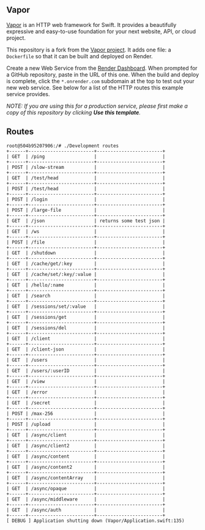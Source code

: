 ## Vapor

[Vapor](https://vapor.codes) is an HTTP web framework for Swift. It provides a beautifully expressive and easy-to-use foundation for your next website, API, or cloud project.

This repository is a fork from the [Vapor project](https://github.com/vapor/vapor). It adds one file: a `Dockerfile` so that it can be built and deployed on Render.

Create a new Web Service from the [Render Dashboard](https://dashboard.render.com). When prompted for a GitHub repository, paste in the URL of this one. When the build and deploy is complete, click the `*.onrender.com` subdomain at the top to test out your new web service. See below for a list of the HTTP routes this example service provides.

*NOTE: If you are using this for a production service, please first make a copy of this repository by clicking **Use this template**.*

## Routes

```shell
root@504b95207906:/# ./Development routes
+------+------------------------+------------------------+
| GET  | /ping                  |                        |
+------+------------------------+------------------------+
| POST | /slow-stream           |                        |
+------+------------------------+------------------------+
| GET  | /test/head             |                        |
+------+------------------------+------------------------+
| POST | /test/head             |                        |
+------+------------------------+------------------------+
| POST | /login                 |                        |
+------+------------------------+------------------------+
| POST | /large-file            |                        |
+------+------------------------+------------------------+
| GET  | /json                  | returns some test json |
+------+------------------------+------------------------+
| GET  | /ws                    |                        |
+------+------------------------+------------------------+
| POST | /file                  |                        |
+------+------------------------+------------------------+
| GET  | /shutdown              |                        |
+------+------------------------+------------------------+
| GET  | /cache/get/:key        |                        |
+------+------------------------+------------------------+
| GET  | /cache/set/:key/:value |                        |
+------+------------------------+------------------------+
| GET  | /hello/:name           |                        |
+------+------------------------+------------------------+
| GET  | /search                |                        |
+------+------------------------+------------------------+
| GET  | /sessions/set/:value   |                        |
+------+------------------------+------------------------+
| GET  | /sessions/get          |                        |
+------+------------------------+------------------------+
| GET  | /sessions/del          |                        |
+------+------------------------+------------------------+
| GET  | /client                |                        |
+------+------------------------+------------------------+
| GET  | /client-json           |                        |
+------+------------------------+------------------------+
| GET  | /users                 |                        |
+------+------------------------+------------------------+
| GET  | /users/:userID         |                        |
+------+------------------------+------------------------+
| GET  | /view                  |                        |
+------+------------------------+------------------------+
| GET  | /error                 |                        |
+------+------------------------+------------------------+
| GET  | /secret                |                        |
+------+------------------------+------------------------+
| POST | /max-256               |                        |
+------+------------------------+------------------------+
| POST | /upload                |                        |
+------+------------------------+------------------------+
| GET  | /async/client          |                        |
+------+------------------------+------------------------+
| GET  | /async/client2         |                        |
+------+------------------------+------------------------+
| GET  | /async/content         |                        |
+------+------------------------+------------------------+
| GET  | /async/content2        |                        |
+------+------------------------+------------------------+
| GET  | /async/contentArray    |                        |
+------+------------------------+------------------------+
| GET  | /async/opaque          |                        |
+------+------------------------+------------------------+
| GET  | /async/middleware      |                        |
+------+------------------------+------------------------+
| GET  | /async/auth            |                        |
+------+------------------------+------------------------+
[ DEBUG ] Application shutting down (Vapor/Application.swift:135)
```
